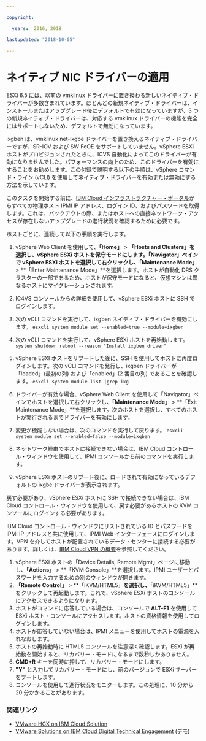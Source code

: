 ```yaml
---

copyright:

  years:  2016, 2018

lastupdated: "2018-10-05"

---
```


# ネイティブ NIC ドライバーの適用

ESXi 6.5 には、以前の vmklinux ドライバーに置き換わる新しいネイティブ・ドライバーが多数含まれています。ほとんどの新規ネイティブ・ドライバーは、インストールまたはアップグレード後にデフォルトで有効になっていますが、3 つの新規ネイティブ・ドライバーは、対応する vmklinux ドライバーの機能を完全にはサポートしないため、デフォルトで無効になっています。

ixgben は、vmklinux net-ixgbe ドライバーを置き換えるネイティブ・ドライバーですが、SR-IOV および SW FcOE をサポートしていません。vSphere ESXi ホストがプロビジョンされたときに、ICVS 自動化によってこのドライバーが有効になりませんでした。パフォーマンスの向上のため、このドライバーを有効にすることをお勧めします。この付録で説明する以下の手順は、vSphere コマンド・ライン (vCLI) を使用してネイティブ・ドライバーを有効または無効にする方法を示しています。

このタスクを開始する前に、[IBM Cloud インフラストラクチャー・ポータル](https://control.softlayer.com/devices)からすべての物理ホスト IPMI IP アドレス、ログイン ID、およびパスワードを取得します。これは、バックアウトの際、またはホストへの直接ネットワーク・アクセスが存在しないアップグレードの進行状況を確認するために必要です。

ホストごとに、連続して以下の手順を実行します。
1. vSphere Web Client を使用して、**「Home」** > **「Hosts and Clusters」**を選択し、vSphere ESXi ホストを保守モードにします。「Navigator」ペインで vSphere ESXi ホストを選択して右クリックし、**「Maintenance Mode」** > **「Enter Maintenance Mode」**を選択します。ホストが自動化 DRS クラスターの一部であるため、ホストが保守モードになると、仮想マシンは異なるホストにマイグレーションされます。
2. IC4VS コンソールからの詳細を使用して、vSphere ESXi ホストに SSH でログインします。
3. 次の vCLI コマンドを実行して、ixgben ネイティブ・ドライバーを有効にします。
`esxcli system module set --enabled=true --module=ixgben`
4. 次の vCLI コマンドを実行して、vSphere ESXi ホストを再始動します。
`system shutdown reboot --reason "Install ixgben driver"`
5. vSphere ESXI ホストをリブートした後に、SSH を使用してホストに再度ログインします。次の vCLI コマンドを発行し、ixgben ドライバーが「loaded」(最初の列) および「enabled」(2 番目の列) であることを確認します。
`esxcli system module list |grep ixg`
6. ドライバーが有効な場合、vSphere Web Client を使用して「Navigator」ペインでホストを選択して右クリックし、**「Maintenance Mode」** > **「Exit Maintenance Mode」**を選択します。次のホストを選択し、すべてのホストが実行されるまでドライバーを有効にします。
7. 変更が機能しない場合は、次のコマンドを実行して戻ります。
`esxcli system module set --enabled=false --module=ixgben`

8. ネットワーク経由でホストに接続できない場合は、IBM Cloud コントロール・ウィンドウを使用して、IPMI コンソールから前のコマンドを実行します。
9. vSphere ESXi ホストのリブート後に、ロードされて有効になっているデフォルトの ixgbe ドライバーが表示されます。

戻す必要があり、vSphere ESXi ホストに SSH で接続できない場合は、IBM Cloud コントロール・ウィンドウを使用して、戻す必要があるホストの KVM コンソールにログインする必要があります。

IBM Cloud コントロール・ウィンドウにリストされている ID とパスワードを IPMI IP アドレスと共に使用して、IPMI Web インターフェースにログインします。VPN を介してホストが配置されているデータ・センターに接続する必要があります。詳しくは、[IBM Cloud VPN の概要](https://console.bluemix.net/docs/infrastructure/iaas-vpn/getting-started.html#getting-started-with-virtual-private-networking-vpn)を参照してください。

1. vSphere ESXi ホストの「Device Details, Remote Mgmt」ページに移動し、**「Actions」** > **「KVM Console」**を選択します。IPMI ユーザーとパスワードを入力するための別のウィンドウが開きます。
2. **「Remote Control」** > **「iKVM/HTML5」**を選択し、**「iKVM/HTML5」**をクリックして再起動します。これで、vSphere ESXi ホストのコンソールにアクセスできるようになります。
3. ホストがコマンドに応答している場合は、コンソールで **ALT-F1** を使用して ESXi ホスト・コンソールにアクセスします。ホストの資格情報を使用してログインします。
4. ホストが応答していない場合は、IPMI メニューを使用してホストの電源を入れなおします。
5. ホストの再始動時に HTML5 コンソールを注意深く確認します。ESXi が再始動を開始すると、リカバリー・モードになるまで数秒しかありません。
6. **CMD+R** キーを同時に押して、リカバリー・モードにします。
7. **"Y"** と入力してリカバリー・モードにし、前のバージョンで ESXi サーバーをブートします。
8. コンソールを使用して進行状況をモニターします。この処理に、10 分から 20 分かかることがあります。

### 関連リンク

* [VMware HCX on IBM Cloud Solution](https://www.ibm.com/cloud/garage/files/HCX_Architecture_Design.pdf)
* [VMware Solutions on IBM Cloud Digital Technical Engagement](https://ibm-dte.mybluemix.net/ibm-vmware) (デモ)
